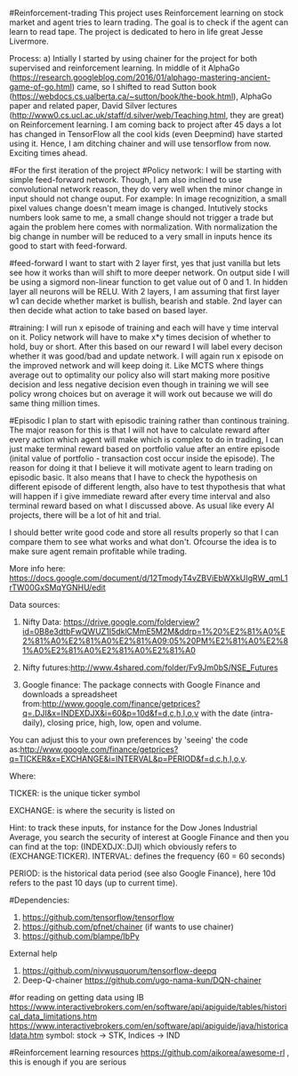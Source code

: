 #Reinforcement-trading
This project uses Reinforcement learning on stock market and agent tries to learn trading. The goal is to check if the agent can learn to read tape. The project is dedicated to hero in life great Jesse Livermore.


Process:
a) Intially I started by using chainer for the project for both supervised and reinforcement learning. In middle of it AlphaGo (https://research.googleblog.com/2016/01/alphago-mastering-ancient-game-of-go.html) came, so I shifted to read Sutton book (https://webdocs.cs.ualberta.ca/~sutton/book/the-book.html), AlphaGo paper and related paper, David Silver lectures (http://www0.cs.ucl.ac.uk/staff/d.silver/web/Teaching.html, they are great)
on Reinforcement learning. I am coming back to project after 45 days a lot has changed in TensorFlow all the cool kids (even Deepmind) have started using it. Hence, I am ditching chainer and will use tensorflow from now. Exciting times ahead.


#For the first iteration of the project
#Policy network:
I will be starting with simple feed-forward network. Though, I am also inclined to use convolutional network reason, they do very well when the minor change in input should not change ouput. For example: In image recognizition, a small pixel values change doesn't meam image is changed. Intutively stocks numbers look same to me, a small change should not trigger a trade but again the problem here comes with normalization. With normalization the big change in number will be reduced to a very small in inputs hence its good to start with feed-forward.

#feed-forward
I want to start with 2 layer first, yes that just vanilla but lets see how it works than will shift to more deeper network. On output side I will be using a sigmord non-linear function to get value out of 0 and 1. In hidden layer all neurons will be RELU. With 2 layers, I am assuming that first layer w1 can decide whether market is bullish, bearish and stable. 2nd layer can then decide what action to take based on based layer.

#training:
I will run x episode of training and each will have y time interval on it. Policy network will have to make x*y times decision of whether to hold, buy or short. After this based on our reward I will label every decison whether it was good/bad and update network. I will again run x episode on the improved network and will keep doing it. Like MCTS where things average out to optimality our policy also will start making more positive decision and less negative decision even though in training we will see policy wrong choices but on average it will work out because we will do same thing million times.

#Episodic 
I plan to start with episodic training rather than continous training. The major reason for this is that I will not have to calculate reward after every action which agent will make which is complex to do in trading, I can just make terminal reward based on portfolio value after an entire episode (inital value of portfolio - transaction cost occur inside the episode). The reason for doing it that I believe it will motivate agent to learn trading on episodic basic. It also means that I have to check the hypothesis on different episode of different length, also have to test thypothesis that what will happen if i give immediate reward after every time interval and also terminal reward based on what I discussed above. As usual like every AI projects, there will be a lot of hit and trial. 

I should better write good code and store all results properly so that I can compare them to see what works and what don't. Ofcourse the idea is to make sure agent remain profitable while trading. 




More info here:
https://docs.google.com/document/d/12TmodyT4vZBViEbWXkUIgRW_qmL1rTW00GxSMqYGNHU/edit


Data sources:
1) Nifty Data: https://drive.google.com/folderview?id=0B8e3dtbFwQWUZ1I5dklCMmE5M2M&ddrp=1%20%E2%81%A0%E2%81%A0%E2%81%A0%E2%81%A09:05%20PM%E2%81%A0%E2%81%A0%E2%81%A0%E2%81%A0%E2%81%A0


2) Nifty futures:http://www.4shared.com/folder/Fv9Jm0bS/NSE_Futures


3) Google finance: The package connects with Google Finance and downloads a spreadsheet from:http://www.google.com/finance/getprices?q=.DJI&x=INDEXDJX&i=60&p=10d&f=d,c,h,l,o,v with the date (intra-daily), closing price, high, low, open and volume.

You can adjust this to your own preferences by 'seeing' the code as:http://www.google.com/finance/getprices?q=TICKER&x=EXCHANGE&i=INTERVAL&p=PERIOD&f=d,c,h,l,o,v.

Where:

TICKER: is the unique ticker symbol

EXCHANGE: is where the security is listed on

Hint: to track these inputs, for instance for the Dow Jones Industrial Average, you search the security of interest at Google Finance and then you can find at the top: (INDEXDJX:.DJI) which obviously refers to (EXCHANGE:TICKER).
INTERVAL: defines the frequency (60 = 60 seconds)

PERIOD: is the historical data period (see also Google Finance), here 10d refers to the past 10 days (up to current time).


#Dependencies:
1) https://github.com/tensorflow/tensorflow
2) https://github.com/pfnet/chainer (if wants to use chainer)
3) https://github.com/blampe/IbPy

External help
1) https://github.com/nivwusquorum/tensorflow-deepq
2) Deep-Q-chainer
https://github.com/ugo-nama-kun/DQN-chainer


#for reading on getting data using IB
https://www.interactivebrokers.com/en/software/api/apiguide/tables/historical_data_limitations.htm
https://www.interactivebrokers.com/en/software/api/apiguide/java/historicaldata.htm
symbol: stock -> STK, Indices -> IND

#Reinforcement learning resources
https://github.com/aikorea/awesome-rl , this is enough if you are serious




